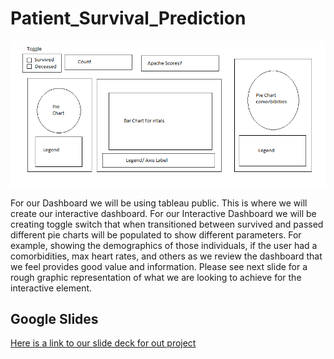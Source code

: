 # Patient_Survival_Prediction
![Image of rough element](https://github.com/Tyfox1206/Patient_Survival_Prediction/blob/main/Dashboards/Rough_interactive_element.PNG)

For our Dashboard we will be using tableau public. This is where we will create our interactive dashboard. For our Interactive Dashboard we will be creating toggle switch that when transitioned between survived and passed different pie charts will be populated to show different parameters. For example, showing the demographics of those individuals, if the user had a comorbidities, max heart rates, and others as we review the dashboard that we feel provides good value and information. Please see next slide for a rough graphic representation of what we are looking to achieve for the interactive element.  

## Google Slides
[Here is a link to our slide deck for out project](https://docs.google.com/presentation/d/1jnrrr0l-uUe2z7HDbpTL_04BQs7ri4SVBSeax-zFidA/edit?usp=sharing)
